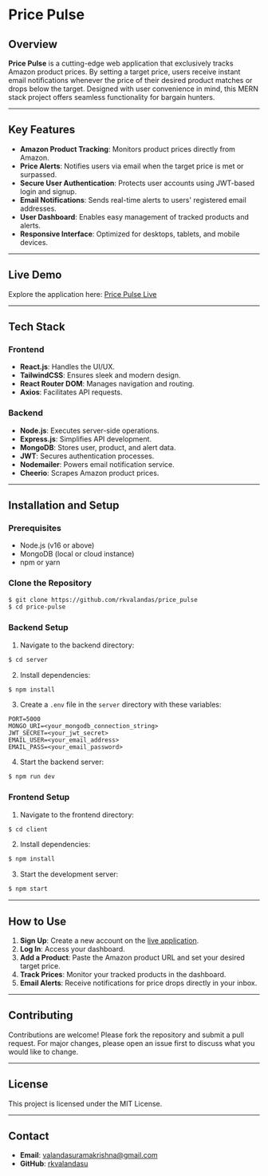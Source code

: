 # Price Pulse

## Overview
**Price Pulse** is a cutting-edge web application that exclusively tracks Amazon product prices. By setting a target price, users receive instant email notifications whenever the price of their desired product matches or drops below the target. Designed with user convenience in mind, this MERN stack project offers seamless functionality for bargain hunters.

---

## Key Features
- **Amazon Product Tracking**: Monitors product prices directly from Amazon.
- **Price Alerts**: Notifies users via email when the target price is met or surpassed.
- **Secure User Authentication**: Protects user accounts using JWT-based login and signup.
- **Email Notifications**: Sends real-time alerts to users' registered email addresses.
- **User Dashboard**: Enables easy management of tracked products and alerts.
- **Responsive Interface**: Optimized for desktops, tablets, and mobile devices.

---

## Live Demo
Explore the application here: [Price Pulse Live](https://prize-pulse.vercel.app/)

---

## Tech Stack
### Frontend
- **React.js**: Handles the UI/UX.
- **TailwindCSS**: Ensures sleek and modern design.
- **React Router DOM**: Manages navigation and routing.
- **Axios**: Facilitates API requests.

### Backend
- **Node.js**: Executes server-side operations.
- **Express.js**: Simplifies API development.
- **MongoDB**: Stores user, product, and alert data.
- **JWT**: Secures authentication processes.
- **Nodemailer**: Powers email notification service.
- **Cheerio**: Scrapes Amazon product prices.

---

## Installation and Setup

### Prerequisites
- Node.js (v16 or above)
- MongoDB (local or cloud instance)
- npm or yarn

### Clone the Repository
```bash
$ git clone https://github.com/rkvalandas/price_pulse
$ cd price-pulse
```

### Backend Setup
1. Navigate to the backend directory:
```bash
$ cd server
```
2. Install dependencies:
```bash
$ npm install
```
3. Create a `.env` file in the `server` directory with these variables:
```env
PORT=5000
MONGO_URI=<your_mongodb_connection_string>
JWT_SECRET=<your_jwt_secret>
EMAIL_USER=<your_email_address>
EMAIL_PASS=<your_email_password>
```
4. Start the backend server:
```bash
$ npm run dev
```

### Frontend Setup
1. Navigate to the frontend directory:
```bash
$ cd client
```
2. Install dependencies:
```bash
$ npm install
```
3. Start the development server:
```bash
$ npm start
```

---

## How to Use
1. **Sign Up**: Create a new account on the [live application](https://price-pulse-seven.vercel.app/).
2. **Log In**: Access your dashboard.
3. **Add a Product**: Paste the Amazon product URL and set your desired target price.
4. **Track Prices**: Monitor your tracked products in the dashboard.
5. **Email Alerts**: Receive notifications for price drops directly in your inbox.

---

## Contributing
Contributions are welcome! Please fork the repository and submit a pull request. For major changes, please open an issue first to discuss what you would like to change.

---

## License
This project is licensed under the MIT License.

---

## Contact
- **Email**: valandasuramakrishna@gmail.com
- **GitHub**: [rkvalandasu](https://github.com/rkvalandas)
